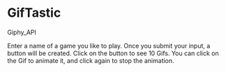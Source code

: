 # GifTastic
Giphy_API

Enter a name of a game you like to play. Once you submit your input, a button will be created. Click on the button to see 10 Gifs. You can click on the Gif to animate it, and click again to stop the animation. 